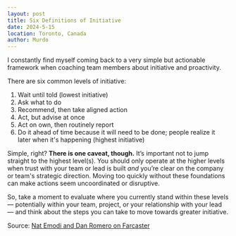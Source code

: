 ```yaml
---
layout: post
title: Six Definitions of Initiative
date: 2024-5-15
location: Toronto, Canada
author: Murdo
---
```

I constantly find myself coming back to a very simple but actionable framework when coaching team members about initiative and proactivity.

There are six common levels of initiative:
1. ﻿﻿﻿Wait until told (lowest initiative)
2. ﻿﻿﻿Ask what to do
3. ﻿﻿﻿Recommend, then take aligned action
4. ﻿﻿﻿Act, but advise at once
5. ﻿﻿﻿Act on own, then routinely report
6. Do it ahead of time because it will need to be done; people realize it later when it's happening (highest initiative)

Simple, right? **There is one caveat, though.** It’s important not to jump straight to the highest level(s). You should only operate at the higher levels when trust with your team or lead is built *and* you’re clear on the company or team's strategic direction. Moving too quickly without these foundations can make actions seem uncoordinated or disruptive.

So, take a moment to evaluate where you currently stand within these levels — potentially within your team, project, or your relationship with your lead — and think about the steps you can take to move towards greater initiative.

Source: [Nat Emodi and Dan Romero on Farcaster](https://farcaster.xyz/emodi/0xf855756c)
